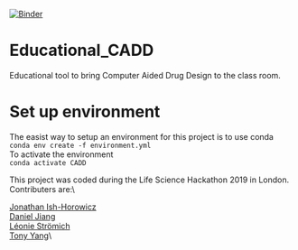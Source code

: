 [![Binder](https://mybinder.org/badge_logo.svg)](https://mybinder.org/v2/gh/Leonauna/Educational_CADD/master)

# Educational_CADD
Educational tool to bring Computer Aided Drug Design to the class room. 

# Set up environment
The easist way to setup an environment for this project is to use conda  
`conda env create -f environment.yml`  
To activate the environment  
`conda activate CADD` 

This project was coded during the Life Science Hackathon 2019 in London.\
Contributers are:\

[Jonathan Ish-Horowicz](https://github.com/jonathanishhorowicz)\
[Daniel Jiang](https://github.com/WizardOfAus)\
[Léonie Strömich](https://github.com/Leonauna)\
[Tony Yang](https://github.com/tonyyzy)\


 
